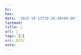 ```yaml
---
bc:
hex:
date: '2025-10-13T10:28:49+08:00'
lastmod:
title: 􄖯
url: 􄖯
tags: [𣩈]
src: DCCV
note:
---
```

